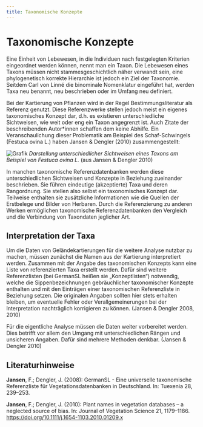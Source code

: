 ```yaml
---
title: Taxonomische Konzepte
---
```


# Taxonomische Konzepte

Eine Einheit von Lebewesen, in die Individuen nach festgelegten Kriterien eingeordnet werden können, nennt man ein Taxon. Die Lebewesen eines Taxons müssen nicht stammesgeschichtlich näher verwandt sein, eine phylogenetisch korrekte Hierarchie ist jedoch ein Ziel der Taxonomie. Seitdem Carl von Linné die binominale Nomenklatur eingeführt hat, werden Taxa neu benannt, neu beschrieben oder im Umfang neu definiert.

Bei der Kartierung von Pflanzen wird in der Regel Bestimmungsliteratur als Referenz genutzt. Diese Referenzwerke stellen jedoch meist ein eigenes taxonomisches Konzept dar, d.h. es existieren unterschiedliche Sichtweisen, wie weit oder eng ein Taxon angegrenzt ist. Auch Zitate der beschreibenden Autor\*innen schaffen dem keine Abhilfe. Ein Veranschaulichung dieser Problematik am Beispiel des Schaf-Schwingels (Festuca ovina L.) haben Jansen & Dengler (2010) zusammengestellt:

![Grafik](jansendengler2010.png)
_Darstellung unterschiedlicher Sichtweisen eines Taxons am Beispiel von Festuca ovina L._
(aus Jansen & Dengler 2010)

In manchen taxonomische Referenzdatenbanken werden diese unterschiedlichen Sichtweisen und Konzepte in Beziehung zueinander beschrieben. Sie führen eindeutige (akzeptierte) Taxa und deren Rangordnung. Sie stellen also selbst ein taxonomisches Konzept dar. Teilweise enthalten sie zusätzliche Informationen wie die Quellen der Erstbelege und Bilder von Herbaren. Durch die Referenzierung zu anderen Werken ermöglichen taxonomische Referenzdatenbanken den Vergleich und die Verbindung von Taxondaten jeglicher Art.

## Interpretation der Taxa

Um die Daten von Geländekartierungen für die weitere Analyse nutzbar zu machen, müssen zunächst die Namen aus der Kartierung interpretiert werden. Zusammen mit der Angabe des taxonomischen Konzepts kann eine Liste von referenzierten Taxa erstellt werden. Dafür sind weitere Referenzlisten (bei GermanSL heißen sie „Konzeptlisten“) notwendig, welche die Sippenbezeichnungen gebräuchlicher taxonomischer Konzepte enthalten und mit den Einträgen einer taxonomischen Referenzliste in Beziehung setzen. Die originalen Angaben sollten hier stets erhalten bleiben, um eventuelle Fehler oder Verallgemeinerungen bei der Interpretation nachträglich korrigieren zu können. (Jansen & Dengler 2008, 2010)

Für die eigentliche Analyse müssen die Daten weiter vorbereitet werden. Dies betrifft vor allem den Umgang mit unterschiedlichen Rängen und unsicheren Angaben. Dafür sind mehrere Methoden denkbar. (Jansen & Dengler 2010)

## Literaturhinweise

**Jansen**, F.; Dengler, J. (2008): GermanSL - Eine universelle taxonomische Referenzliste für Vegetationsdatenbanken in Deutschland. In: Tuexenia 28, 239–253.

**Jansen**, F.; Dengler, J. (2010): Plant names in vegetation databases – a neglected source of bias. In: Journal of Vegetation Science 21, 1179–1186. https://doi.org/10.1111/j.1654-1103.2010.01209.x
